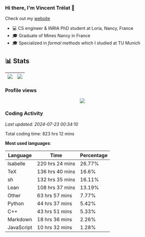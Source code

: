 ### Hi there, I'm Vincent Trélat 👋

Check out my [website](https://vtrelat.github.io)

-   💻 CS engineer & INRIA PhD student at Loria, Nancy, France
-   🎓 Graduate of Mines Nancy in France
-   🎓 Specialized in _formal methods_ which I studied at TU Munich

## 📊 **Stats**

| <img align="center" src="https://readme-stats.clckblog.space/api?username=VTrelat&show_icons=true&include_all_commits=true&theme=tokyonight&hide_border=true" /> | <img align="center" src="https://readme-stats.clckblog.space/api/top-langs/?username=VTrelat&layout=compact&theme=tokyonight&hide_border=true" /> |
| ---------------------------------------------------------------------------------------------------------------------------------------------------------------- | ------------------------------------------------------------------------------------------------------------------------------------------------- |

### Profile views

<p align="center">
 <img src="https://profile-counter.glitch.me/VTrelat/count.svg" />
</p>

<!--automations-->
### Coding Activity
_Last updated: 2024-07-23 00:34:10_

Total coding time: 823 hrs 12 mins

**Most used languages**:

| Language | Time | Percentage |
| ------------- | ------------- | ------------- |
| Isabelle | 220 hrs 24 mins | 26.77% |
| TeX | 136 hrs 40 mins | 16.6% |
| sh | 132 hrs 35 mins | 16.11% |
| Lean | 108 hrs 37 mins | 13.19% |
| Other | 63 hrs 57 mins | 7.77% |
| Python | 44 hrs 37 mins | 5.42% |
| C++ | 43 hrs 51 mins | 5.33% |
| Markdown | 18 hrs 36 mins | 2.26% |
| JavaScript | 10 hrs 32 mins | 1.28% |

